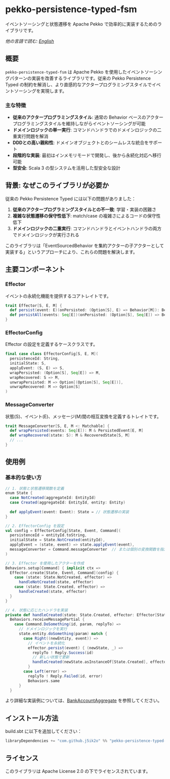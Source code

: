 # pekko-persistence-typed-fsm

イベントソーシングと状態遷移を Apache Pekko で効率的に実装するためのライブラリです。

*他の言語で読む: [English](README.md)*

## 概要

`pekko-persistence-typed-fsm` は Apache Pekko を使用したイベントソーシングパターンの実装を改善するライブラリです。従来の Pekko Persistence Typed の制約を解消し、より直感的なアクタープログラミングスタイルでイベントソーシングを実現します。

### 主な特徴

- **従来のアクタープログラミングスタイル**: 通常の Behavior ベースのアクタープログラミングスタイルを維持しながらイベントソーシングが可能
- **ドメインロジックの単一実行**: コマンドハンドラでのドメインロジックの二重実行問題を解消
- **DDDとの高い親和性**: ドメインオブジェクトとのシームレスな統合をサポート
- **段階的な実装**: 最初はインメモリモードで開発し、後から永続化対応へ移行可能
- **型安全**: Scala 3 の型システムを活用した型安全な設計

## 背景: なぜこのライブラリが必要か

従来の Pekko Persistence Typed には以下の問題がありました：

1. **従来のアクタープログラミングスタイルとの不一致**: 学習・実装の困難さ
2. **複雑な状態遷移の保守性低下**: match/case の複雑さによるコードの保守性低下
3. **ドメインロジックの二重実行**: コマンドハンドラとイベントハンドラの両方でドメインロジックが実行される

このライブラリは「EventSourcedBehavior を集約アクターの子アクターとして実装する」というアプローチにより、これらの問題を解決します。

## 主要コンポーネント

### Effector

イベントの永続化機能を提供するコアトレイトです。

```scala
trait Effector[S, E, M] {
  def persist(event: E)(onPersisted: (Option[S], E) => Behavior[M]): Behavior[M]
  def persistAll(events: Seq[E])(onPersisted: (Option[S], Seq[E]) => Behavior[M]): Behavior[M]
}
```

### EffectorConfig

Effector の設定を定義するケースクラスです。

```scala
final case class EffectorConfig[S, E, M](
  persistenceId: String,
  initialState: S,
  applyEvent: (S, E) => S,
  wrapPersisted: (Option[S], Seq[E]) => M,
  wrapRecovered: S => M,
  unwrapPersisted: M => Option[(Option[S], Seq[E])],
  unwrapRecovered: M => Option[S]
)
```

### MessageConverter

状態(S)、イベント(E)、メッセージ(M)間の相互変換を定義するトレイトです。

```scala
trait MessageConverter[S, E, M <: Matchable] {
  def wrapPersisted(events: Seq[E]): M & PersistedEvent[E, M]
  def wrapRecovered(state: S): M & RecoveredState[S, M]
  // ...
}
```

## 使用例

### 基本的な使い方

```scala
// 1. 状態と状態遷移関数を定義
enum State {
  case NotCreated(aggregateId: EntityId)
  case Created(aggregateId: EntityId, entity: Entity)
  
  def applyEvent(event: Event): State = // 状態遷移の実装
}

// 2. EffectorConfig を設定
val config = EffectorConfig[State, Event, Command](
  persistenceId = entityId.toString,
  initialState = State.NotCreated(entityId),
  applyEvent = (state, event) => state.applyEvent(event),
  messageConverter = Command.messageConverter  // または個別の変換関数を指定
)

// 3. Effector を使用したアクターを作成
Behaviors.setup[Command] { implicit ctx =>
  Effector.create[State, Event, Command](config) {
    case (state: State.NotCreated, effector) =>
      handleNotCreated(state, effector)
    case (state: State.Created, effector) =>
      handleCreated(state, effector)
  }
}

// 4. 状態に応じたハンドラを実装
private def handleCreated(state: State.Created, effector: Effector[State, Event, Command]): Behavior[Command] =
  Behaviors.receiveMessagePartial {
    case Command.DoSomething(id, param, replyTo) =>
      // ドメインロジックを実行
      state.entity.doSomething(param) match {
        case Right((newEntity, event)) =>
          // イベントを永続化
          effector.persist(event) { (newState, _) =>
            replyTo ! Reply.Success(id)
            // 新しい状態で更新
            handleCreated(newState.asInstanceOf[State.Created], effector)
          }
        case Left(error) =>
          replyTo ! Reply.Failed(id, error)
          Behaviors.same
      }
  }
```

より詳細な実装例については、[BankAccountAggregate](src/test/scala/example/BankAccountAggregate.scala) を参照してください。

## インストール方法

build.sbt に以下を追加してください：

```scala
libraryDependencies += "com.github.j5ik2o" %% "pekko-persistence-typed-fsm" % "0.1.0-SNAPSHOT"
```

## ライセンス

このライブラリは Apache License 2.0 の下でライセンスされています。
